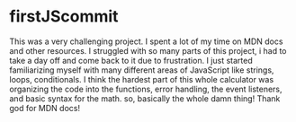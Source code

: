 # firstJScommit
This was a very challenging project. I spent a lot of my time on MDN docs and other resources. 
I struggled with so many parts of this project, i had to take a day off and come back to it due to frustration. 
I just started familiarizing myself with many different areas of JavaScript like strings, loops, conditionals. I think the hardest part of this whole calculator was organizing the code into the functions, error handling, the event listeners, and basic syntax for the math. so, basically the whole damn thing! Thank god for MDN docs! 
